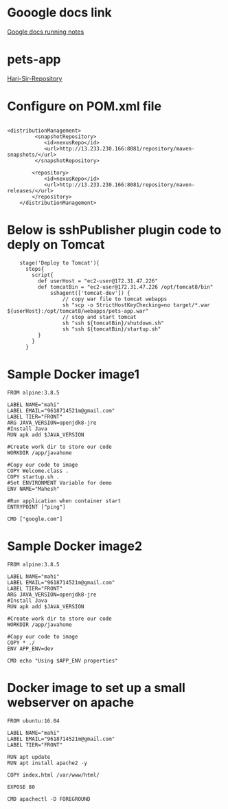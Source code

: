 # Gooogle docs link

[Google docs running notes](https://docs.google.com/document/d/12pLDe3ONtasPd5FL_RJQZAMqDFDVUUVZBtPOdh6D3I0/edit)

# pets-app
[Hari-Sir-Repository](https://github.com/javahometech/pets-app)

# Configure on POM.xml file
```

<distributionManagement>
		 <snapshotRepository>
		    <id>nexusRepo</id>
		    <url>http://13.233.230.166:8081/repository/maven-snapshots/</url>
		 </snapshotRepository>
		
		<repository>
		    <id>nexusRepo</id>
		    <url>http://13.233.230.166:8081/repository/maven-releases/</url>
		</repository>
  	</distributionManagement>
```
# Below is sshPublisher plugin code to deply on Tomcat

```
    stage('Deploy to Tomcat'){
      steps{
        script{
          def userHost = "ec2-user@172.31.47.226"
          def tomcatBin = "ec2-user@172.31.47.226 /opt/tomcat8/bin"
	   		  sshagent(['tomcat-dev']) {
                  // copy war file to tomcat webapps
                  sh "scp -o StrictHostKeyChecking=no target/*.war ${userHost}:/opt/tomcat8/webapps/pets-app.war"
                  // stop and start tomcat
                  sh "ssh ${tomcatBin}/shutdown.sh"
                  sh "ssh ${tomcatBin}/startup.sh"
          }
        }
      }
```
# Sample Docker image1
```
FROM alpine:3.8.5

LABEL NAME="mahi"
LABEL EMAIL="9618714521m@gmail.com"
LABEL TIER="FRONT"
ARG JAVA_VERSION=openjdk8-jre
#Install Java
RUN apk add $JAVA_VERSION

#Create work dir to store our code
WORKDIR /app/javahome

#Copy our code to image
COPY Welcome.class .
COPY startup.sh .
#Set ENVIRONMENT Variable for demo
ENV NAME="Mahesh"

#Run application when container start
ENTRYPOINT ["ping"]

CMD ["google.com"]

```
# Sample Docker image2

```
FROM alpine:3.8.5

LABEL NAME="mahi"
LABEL EMAIL="9618714521m@gmail.com"
LABEL TIER="FRONT"
ARG JAVA_VERSION=openjdk8-jre
#Install Java
RUN apk add $JAVA_VERSION

#Create work dir to store our code
WORKDIR /app/javahome

#Copy our code to image
COPY * ./
ENV APP_ENV=dev

CMD echo "Using $APP_ENV properties"

```
# Docker image to set up a small webserver on apache
```
FROM ubuntu:16.04

LABEL NAME="mahi"
LABEL EMAIL="9618714521m@gmail.com"
LABEL TIER="FRONT"

RUN apt update
RUN apt install apache2 -y

COPY index.html /var/www/html/

EXPOSE 80

CMD apachectl -D FOREGROUND

```
